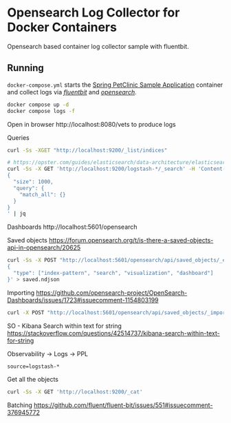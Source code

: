 # Opensearch Log Collector for Docker Containers

Opensearch based container log collector sample with fluentbit.

## Running

`docker-compose.yml` starts the [Spring PetClinic Sample Application](https://github.com/spring-projects/spring-petclinic) container and collect logs via [*fluentbit*](https://fluentbit.io/) and [*opensearch*](https://opensearch.org/).

```sh
docker compose up -d
docker compose logs -f
```

Open in browser http://localhost:8080/vets to produce logs

Queries
```sh
curl -Ss -XGET "http://localhost:9200/_list/indices"

# https://opster.com/guides/elasticsearch/data-architecture/elasticsearch-index-pattern/
curl -Ss -X GET 'http://localhost:9200/logstash-*/_search' -H 'Content-Type: application/json' -d'
{
  "size": 1000,
  "query": {
    "match_all": {}
  }
}
' | jq
```

Dashboards http://localhost:5601/opensearch

Saved objects https://forum.opensearch.org/t/is-there-a-saved-objects-api-in-opensearch/20625

```sh
curl -Ss -X POST "http://localhost:5601/opensearch/api/saved_objects/_export" -H "osd-xsrf: true" -H "Content-Type: application/json" -d'
{
  "type": ["index-pattern", "search", "visualization", "dashboard"]
}' > saved.ndjson
```

Importing https://github.com/opensearch-project/OpenSearch-Dashboards/issues/1723#issuecomment-1154803199
```sh
curl -X POST "http://localhost:5601/opensearch/api/saved_objects/_import?overwrite=true" -H "osd-xsrf: true" --form file=@saved.ndjson
```

SO - Kibana Search within text for string https://stackoverflow.com/questions/42514737/kibana-search-within-text-for-string

Observability -> Logs -> PPL
```
source=logstash-*
```

Get all the objects
```sh
curl -Ss -X GET 'http://localhost:9200/_cat'
```

Batching
https://github.com/fluent/fluent-bit/issues/551#issuecomment-376945772

